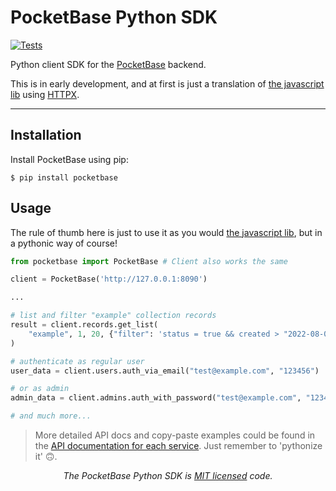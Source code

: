 # PocketBase Python SDK

[![Tests](https://github.com/vaphes/pocketbase/actions/workflows/tests.yml/badge.svg)](https://github.com/vaphes/pocketbase/actions/workflows/tests.yml)

Python client SDK for the <a href="https://pocketbase.io/">PocketBase</a> backend.

This is in early development, and at first is just a translation of <a href="https://github.com/pocketbase/js-sdk">the javascript lib</a> using <a href="https://github.com/encode/httpx/">HTTPX</a>.

---

## Installation

Install PocketBase using pip:

```shell
$ pip install pocketbase
```

## Usage

The rule of thumb here is just to use it as you would <a href="https://github.com/pocketbase/js-sdk">the javascript lib</a>, but in a pythonic way of course!

```python
from pocketbase import PocketBase # Client also works the same

client = PocketBase('http://127.0.0.1:8090')

...

# list and filter "example" collection records
result = client.records.get_list(
    "example", 1, 20, {"filter": 'status = true && created > "2022-08-01 10:00:00"'}
)

# authenticate as regular user
user_data = client.users.auth_via_email("test@example.com", "123456")

# or as admin
admin_data = client.admins.auth_with_password("test@example.com", "123456")

# and much more...
```
> More detailed API docs and copy-paste examples could be found in the [API documentation for each service](https://pocketbase.io/docs/api-authentication). Just remember to 'pythonize it' 🙃.


<p align="center"><i>The PocketBase Python SDK is <a href="https://github.com/vaphes/pocketbase/blob/master/LICENCE.txt">MIT licensed</a> code.</p>